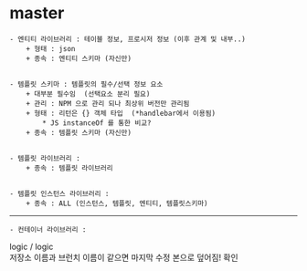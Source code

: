 # master

    - 엔티티 라이브러리 : 테이블 정보, 프로시저 정보 (이후 관계 및 내부..)
        + 형태 : json
        + 종속 : 엔티티 스키마 (자신만)
    

    - 템플릿 스키마 : 템플릿의 필수/선택 정보 요소 
        + 대부분 필수임  (선택요소 분리 필요)
        + 관리 : NPM 으로 관리 되나 최상위 버전만 관리됨
        + 형태 : 리턴은 {} 객체 타입  (*handlebar에서 이용됨)
            * JS instanceOf 를 통한 비교?
        + 종속 : 템플릿 스키마 (자신만)
    
    
    - 템플릿 라이브러리 :
        + 종속 : 템플릿 라이브러리


    - 템플릿 인스턴스 라이브러리 : 
        + 종속 : ALL (인스턴스, 템플릿, 엔티티, 템플릿스키마)



******************************************************************************

    - 컨테이너 라이브러리 :

        

logic / logic   
저장소 이름과  브런치 이름이 같으면 마지막 수정 본으로 덮어짐! 확인